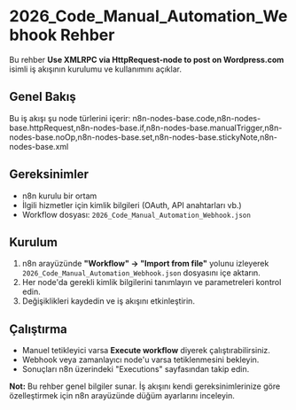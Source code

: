 # 2026_Code_Manual_Automation_Webhook Rehber

Bu rehber **Use XMLRPC via HttpRequest-node to post on Wordpress.com** isimli iş akışının kurulumu ve kullanımını açıklar.

## Genel Bakış
Bu iş akışı şu node türlerini içerir: n8n-nodes-base.code,n8n-nodes-base.httpRequest,n8n-nodes-base.if,n8n-nodes-base.manualTrigger,n8n-nodes-base.noOp,n8n-nodes-base.set,n8n-nodes-base.stickyNote,n8n-nodes-base.xml

## Gereksinimler
- n8n kurulu bir ortam
- İlgili hizmetler için kimlik bilgileri (OAuth, API anahtarları vb.)
- Workflow dosyası: `2026_Code_Manual_Automation_Webhook.json`

## Kurulum
1. n8n arayüzünde **"Workflow" → "Import from file"** yolunu izleyerek `2026_Code_Manual_Automation_Webhook.json` dosyasını içe aktarın.
2. Her node'da gerekli kimlik bilgilerini tanımlayın ve parametreleri kontrol edin.
3. Değişiklikleri kaydedin ve iş akışını etkinleştirin.

## Çalıştırma
- Manuel tetikleyici varsa **Execute workflow** diyerek çalıştırabilirsiniz.
- Webhook veya zamanlayıcı node'u varsa tetiklenmesini bekleyin.
- Sonuçları n8n üzerindeki "Executions" sayfasından takip edin.

**Not:** Bu rehber genel bilgiler sunar. İş akışını kendi gereksinimlerinize göre özelleştirmek için n8n arayüzünde düğüm ayarlarını inceleyin.
